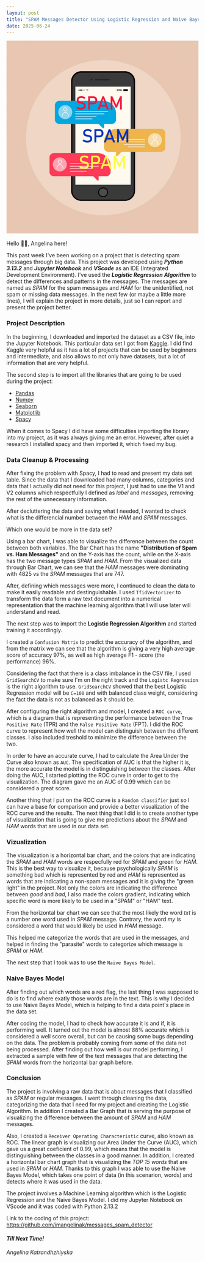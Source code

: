 ```yaml
---
layout: post
title: "SPAM Messages Detector Using Logistic Regression and Naive Bayes Model"
date: 2025-06-24
---
```

![Spam Messages](/assets/img/posts/WAYS-TO-STOP-SMS-SPAM-ON-iPhone-Android-HERES-HOW-1.jpg)

Hello 👋🏾, Angelina here!

This past week I've been working on a project that is detecting spam messages through big data. This project was developed using ***Python 3.13.2*** and ***Jupyter Notebook*** and ***VScode*** as an IDE (Integrated Development Environment). I've used the ***Logistic Regression Algorithm*** to detect the differences and patterns in the messages. The messages are named as *SPAM* for the spam messages and *HAM* for the unidentified, not spam or missing data messages. 
In the next few (or maybe a little more lines), I will explain the project in more details, just so I can report and present the project better.

### Project Description

In the beginning, I downloaded and imported the dataset as a CSV file, into the Jupyter Notebook. 
This particular data set I got from [Kaggle](https://kaggle.com). I did find Kaggle very helpful as it has a lot of projects that can be used by beginners and intermediate, and also allows to not only have datasets, but a lot of information that are very helpful.

The second step is to import all the libraries that are going to be used during the project: 
- [Pandas](https://pypi.org/project/pandas/)
- [Numpy](https://pypi.org/project/numpy/) 
- [Seaborn](https://pypi.org/project/seaborn/)
- [Matplotlib](https://pypi.org/project/matplotlib/)
- [Spacy](https://pypi.org/project/spacy/)


When it comes to Spacy I did have some difficulties importing the library into my project, as it was always giving me an error. However, after quiet a research I installed spacy and then imported it, which fixed my bug. 

### Data Cleanup & Processing
After fixing the problem with Spacy, I had to read and present my data set table. 
Since the data that I downloaded had many columns, categories and data that I actually did not need for this project, I just had to use the V1 and V2 columns which respectfully I defined as *label* and *messages*, removing the rest of the unnecessary information. 

After decluttering the data and saving what I needed, I wanted to check what is the differencial number between the *HAM* and *SPAM* messages. 

Which one would be more in the data set? 

Using a bar chart, I was able to visualize the difference between the count between both variables. The Bar Chart has the name **"Distribution of Spam vs. Ham Messages"** and on the Y-axis has the count, while on the X-axis has the two message types *SPAM* and *HAM*. 
From the visualized data through Bar Chart, we can see that the *HAM* messages were dominating with 4825 vs the *SPAM* messages that are 747. 


After, defining which messages were more, I continued to clean the data to make it easily readable and destinguishable. 
I used `TfidVectorizer` to transform the data form a raw text document into a numerical representation that the machine learning algorithm that I will use later will understand and read. 

The next step was to import the **Logistic Regression Algorithm** and started training it accordingly. 

I created a `Confusion Matrix` to predict the accuracy of the algorithm, and from the matrix we can see that the algorithm is giving a very high average score of accuracy 97%, as well as high average F1 - score (the performance) 96%. 

Considering the fact that there is a class imbalance in the CSV file, I used `GridSearchCV` to make sure I'm on the right track and the `Logistc Regression` is the right algorithm to use. `GridSearchCV` showed that the best Logistic Regression model will be `C=100` and with balanced class weight, considering the fact the data is not as balanced as it should be. 

After configuring the right algorithm and model, I created a `ROC curve`, which is a diagram that is representing the performance between the `True Positive Rate` (TPR) and the `False Positive Rate` (FPT). 
I did the ROC curve to represent how well the model can distinguish between the different classes. I also included treshold to minimize the difference between the two.

In order to have an accurate curve, I had to calculate the Area Under the Curve also known as `AUC`. The specification of AUC is that the higher it is, the more accurate the model is in distinguishing between the classes. After doing the AUC, I started plotting the ROC curve in order to get to the visualization. The diagram gave me an AUC of 0.99 which can be considered a great score. 

Another thing that I put on the ROC curve is a `Random classifier` just so I can have a base for comparison and provide a better visualization of the ROC curve and the results. 
The next thing that I did is to create another type of visualization that is going to give me predictions about the *SPAM* and *HAM* words that are used in our data set. 

### Vizualization
The visualization is a horizontal bar chart, and the colors that are indicating the *SPAM* and *HAM* words are respecfully red for *SPAM* and green for *HAM*. This is the best way to visualize it, because psychologically *SPAM* is something bad which is represented by red and *HAM* is represented as words that are indicating a non-spam messages and it is giving the "green light" in the project. 
Not only the colors are indicating the difference between *good* and *bad*, I also made the colors gradient, indicating which specific word is more likely to be used in a "SPAM" or "HAM" text. 

From the horizontal bar chart we can see that the most likely the word *txt* is a number one word used in *SPAM* message. Contrary, the word *my* is considered a word that would likely be used in *HAM* message. 

This helped me categorize the words that are used in the messages, and helped in finding the "parasite" words to categorize which message is *SPAM* or *HAM*. 

The next step that I took was to use the `Naive Bayes Model`. 

### Naive Bayes Model

After finding out which words are a red flag, the last thing I was supposed to do is to find where exatly those words are in the text. This is why I decided to use Naive Bayes Model, which is helping to find a data point's place in the data set. 

After coding the model, I had to check how accurate it is and if, it is performing well. It turned out the model is almost 88% accurate which is considered a well score overall, but can be causing some bugs depending on the data. The problem is probably coming from some of the data not being processed.
After finding out how well is our model performing, I extracted a sample with few of the text messages that are detecting the *SPAM* words from the horizontal bar graph before.

### Conclusion 
The project is involving a raw data that is about messages that I classified as *SPAM* or regular messages. I went through cleaning the data, categorizing the data that I need for my project and creating the Logistic Algorithm. 
In addition I created a Bar Graph that is serving the purpose of visualizing the difference between the amount of *SPAM* and *HAM* messages. 

Also, I created a `Receiver Operating Characteristic` curve, also known as ROC. The linear graph is visualizing our Area Under the Curve (AUC), which gave us a great coeficient of 0.99, which means that the model is distinguishing between the classes in a good manner. In addition, I created a horizontal bar chart graph that is visualizing the *TOP 15 words* that are used in *SPAM* or *HAM*. Thanks to this graph I was able to use the Naive Bayes Model, which takes one point of data (in this scenarion, words) and detects where it was used in the data. 

The project involves a Machine Learning algorithm which is the Logistic Regression and the Naive Bayes Model. I did my Jupyter Notebook on VScode and it was coded with Python 2.13.2

Link to the coding of this project: https://github.com/imangelinak/messages_spam_detector 

#### ***Till Next Time!*** #
*Angelina Katrandhzhiyska*
